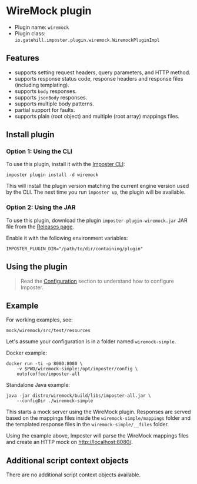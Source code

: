 # WireMock plugin

* Plugin name: `wiremock`
* Plugin class: `io.gatehill.imposter.plugin.wiremock.WiremockPluginImpl`

## Features

- supports setting request headers, query parameters, and HTTP method.
- supports response status code, response headers and response files (including templating).
- supports `body` responses.
- supports `jsonBody` responses.
- supports multiple body patterns.
- partial support for faults.
- supports plain (root object) and multiple (root array) mappings files.

## Install plugin

### Option 1: Using the CLI

To use this plugin, install it with the [Imposter CLI](./run_imposter_cli.md):

    imposter plugin install -d wiremock

This will install the plugin version matching the current engine version used by the CLI. The next time you run `imposter up`, the plugin will be available.

### Option 2: Using the JAR

To use this plugin, download the plugin `imposter-plugin-wiremock.jar` JAR file from the [Releases page](https://github.com/outofcoffee/imposter/releases).

Enable it with the following environment variables:

    IMPOSTER_PLUGIN_DIR="/path/to/dir/containing/plugin"

## Using the plugin

> Read the [Configuration](configuration.md) section to understand how to configure Imposter.

## Example

For working examples, see:

    mock/wiremock/src/test/resources

Let's assume your configuration is in a folder named `wiremock-simple`.

Docker example:

    docker run -ti -p 8080:8080 \
        -v $PWD/wiremock-simple:/opt/imposter/config \
        outofcoffee/imposter-all

Standalone Java example:

    java -jar distro/wiremock/build/libs/imposter-all.jar \
        --configDir ./wiremock-simple

This starts a mock server using the WireMock plugin. Responses are served based on the mappings files inside the `wiremock-simple/mappings` folder and the templated response files in the `wiremock-simple/__files` folder.

Using the example above, Imposter will parse the WireMock mappings files and create an HTTP mock on [http://localhost:8080/](http://localhost:8080/).

## Additional script context objects

There are no additional script context objects available.
